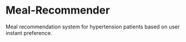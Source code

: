 # Meal-Recommender
Meal recommendation system for hypertension patients based on user instant preference.
